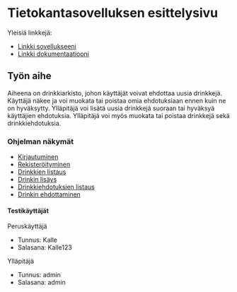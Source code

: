 # Tietokantasovelluksen esittelysivu

Yleisiä linkkejä:

* [Linkki sovellukseeni](http://madjanne.users.cs.helsinki.fi/tietokanta/)
* [Linkki dokumentaatiooni](https://github.com/wood101/Tsoha-Bootstrap/blob/master/doc/dokumentaatio.pdf)

## Työn aihe

Aiheena on drinkkiarkisto, johon käyttäjät voivat ehdottaa uusia drinkkejä. Käyttäjä näkee ja voi muokata tai poistaa omia ehdotuksiaan ennen kuin ne on hyväksytty.
Ylläpitäjä voi lisätä uusia drinkkejä suoraan tai hyväksyä käyttäjien ehdotuksia. Ylläpitäjä voi myös muokata tai poistaa drinkkejä sekä drinkkiehdotuksia.

### Ohjelman näkymät
* [Kirjautuminen](http://madjanne.users.cs.helsinki.fi/tietokanta/login)
* [Rekisteröityminen](http://madjanne.users.cs.helsinki.fi/tietokanta/register)
* [Drinkkien listaus](http://madjanne.users.cs.helsinki.fi/tietokanta/)
* [Drinkin lisäys](http://madjanne.users.cs.helsinki.fi/tietokanta/drink/add)
* [Drinkkiehdotuksien listaus](http://madjanne.users.cs.helsinki.fi/tietokanta/proposals)
* [Drinkin ehdottaminen](http://madjanne.users.cs.helsinki.fi/tietokanta/proposal/add) 

#### Testikäyttäjät
Peruskäyttäjä
* Tunnus: Kalle
* Salasana: Kalle123

Ylläpitäjä
* Tunnus: admin
* Salasana: admin



